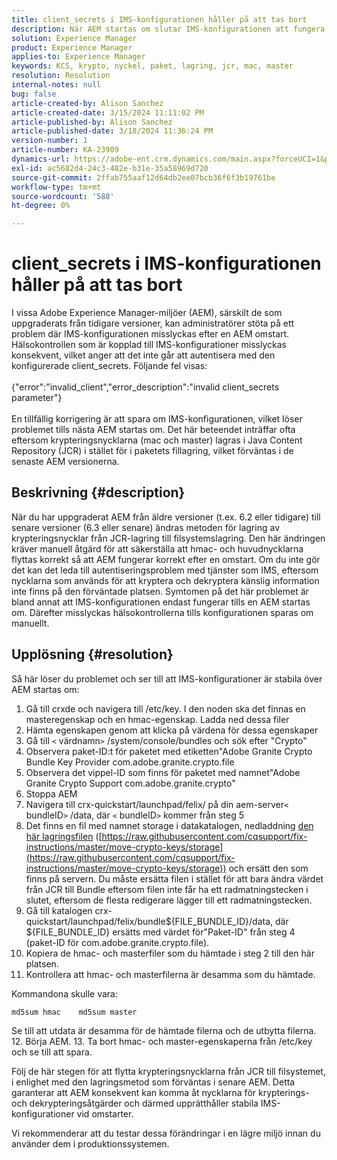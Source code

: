 ```yaml
---
title: client_secrets i IMS-konfigurationen håller på att tas bort
description: När AEM startas om slutar IMS-konfigurationen att fungera och användaren måste gå in i konfigurationen och spara om den.
solution: Experience Manager
product: Experience Manager
applies-to: Experience Manager
keywords: KCS, krypto, nyckel, paket, lagring, jcr, mac, master
resolution: Resolution
internal-notes: null
bug: false
article-created-by: Alison Sanchez
article-created-date: 3/15/2024 11:11:02 PM
article-published-by: Alison Sanchez
article-published-date: 3/18/2024 11:36:24 PM
version-number: 1
article-number: KA-23909
dynamics-url: https://adobe-ent.crm.dynamics.com/main.aspx?forceUCI=1&pagetype=entityrecord&etn=knowledgearticle&id=10374947-21e3-ee11-904c-6045bd006b25
exl-id: ac5682d4-24c3-482e-b31e-35a58969d720
source-git-commit: 2ffab755aaf12d64db2ee07bcb36f6f3b19761be
workflow-type: tm+mt
source-wordcount: '588'
ht-degree: 0%

---
```


# client_secrets i IMS-konfigurationen håller på att tas bort


I vissa Adobe Experience Manager-miljöer (AEM), särskilt de som uppgraderats från tidigare versioner, kan administratörer stöta på ett problem där IMS-konfigurationen misslyckas efter en AEM omstart. Hälsokontrollen som är kopplad till IMS-konfigurationer misslyckas konsekvent, vilket anger att det inte går att autentisera med den konfigurerade client_secrets. Följande fel visas:
<br><br>{&quot;error&quot;:&quot;invalid_client&quot;,&quot;error_description&quot;:&quot;invalid client_secrets parameter&quot;}<br><br>
En tillfällig korrigering är att spara om IMS-konfigurationen, vilket löser problemet tills nästa AEM startas om. Det här beteendet inträffar ofta eftersom krypteringsnycklarna (mac och master) lagras i Java Content Repository (JCR) i stället för i paketets fillagring, vilket förväntas i de senaste AEM versionerna.

## Beskrivning {#description}


När du har uppgraderat AEM från äldre versioner (t.ex. 6.2 eller tidigare) till senare versioner (6.3 eller senare) ändras metoden för lagring av krypteringsnycklar från JCR-lagring till filsystemslagring. Den här ändringen kräver manuell åtgärd för att säkerställa att hmac- och huvudnycklarna flyttas korrekt så att AEM fungerar korrekt efter en omstart. Om du inte gör det kan det leda till autentiseringsproblem med tjänster som IMS, eftersom nycklarna som används för att kryptera och dekryptera känslig information inte finns på den förväntade platsen. Symtomen på det här problemet är bland annat att IMS-konfigurationen endast fungerar tills en AEM startas om. Därefter misslyckas hälsokontrollerna tills konfigurationen sparas om manuellt.


## Upplösning {#resolution}


Så här löser du problemet och ser till att IMS-konfigurationer är stabila över AEM startas om:

1. Gå till crxde och navigera till /etc/key. I den noden ska det finnas en masteregenskap och en hmac-egenskap. Ladda ned dessa filer
2. Hämta egenskapen genom att klicka på värdena för dessa egenskaper
3. Gå till `<` värdnamn`>` /system/console/bundles och sök efter &quot;Crypto&quot;
4. Observera paket-ID:t för paketet med etiketten&quot;Adobe Granite Crypto Bundle Key Provider com.adobe.granite.crypto.file
5. Observera det vippel-ID som finns för paketet med namnet&quot;Adobe Granite Crypto Support com.adobe.granite.crypto&quot;
6. Stoppa AEM
7. Navigera till crx-quickstart/launchpad/felix/ på din aem-server`<` bundleID`>` /data, där `<` bundleID`>`  kommer från steg 5
8. Det finns en fil med namnet storage i datakatalogen, nedladdning [den här lagringsfilen](https://raw.githubusercontent.com/cqsupport/fix-instructions/master/move-crypto-keys/storage) ([https://raw.githubusercontent.com/cqsupport/fix-instructions/master/move-crypto-keys/storage](https://raw.githubusercontent.com/cqsupport/fix-instructions/master/move-crypto-keys/storage)) och ersätt den som finns på servern. Du måste ersätta filen i stället för att bara ändra värdet från JCR till Bundle eftersom filen inte får ha ett radmatningstecken i slutet, eftersom de flesta redigerare lägger till ett radmatningstecken.
9. Gå till katalogen crx-quickstart/launchpad/felix/bundle${FILE_BUNDLE_ID}/data, där ${FILE_BUNDLE_ID} ersätts med värdet för&quot;Paket-ID&quot; från steg 4 (paket-ID för com.adobe.granite.crypto.file).
10. Kopiera de hmac- och masterfiler som du hämtade i steg 2 till den här platsen.
11. Kontrollera att hmac- och masterfilerna är desamma som du hämtade.

   Kommandona skulle vara:




   ```
   md5sum hmac    md5sum master
   ```



   Se till att utdata är desamma för de hämtade filerna och de utbytta filerna.
12. Börja AEM.
13. Ta bort hmac- och master-egenskaperna från /etc/key och se till att spara.


Följ de här stegen för att flytta krypteringsnycklarna från JCR till filsystemet, i enlighet med den lagringsmetod som förväntas i senare AEM. Detta garanterar att AEM konsekvent kan komma åt nycklarna för krypterings- och dekrypteringsåtgärder och därmed upprätthåller stabila IMS-konfigurationer vid omstarter.

Vi rekommenderar att du testar dessa förändringar i en lägre miljö innan du använder dem i produktionssystemen.
